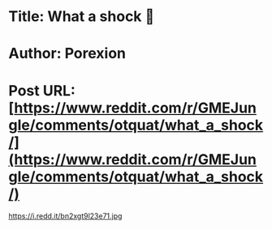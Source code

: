# Title: What a shock 🤔
# Author: Porexion
# Post URL: [https://www.reddit.com/r/GMEJungle/comments/otquat/what_a_shock/](https://www.reddit.com/r/GMEJungle/comments/otquat/what_a_shock/)


https://i.redd.it/bn2xgt9l23e71.jpg